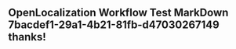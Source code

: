 <properties
ms.topic="hero-topic"
ms.test1="hero-topic"
ms.test2="test"/>

## OpenLocalization Workflow Test MarkDown 7bacdef1-29a1-4b21-81fb-d47030267149 thanks!
<!--HONumber=Mar16_HO3-->
